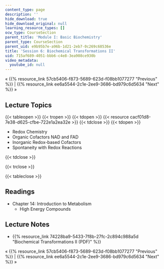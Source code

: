 ```yaml
---
content_type: page
description: ''
hide_download: true
hide_download_original: null
learning_resource_types: []
ocw_type: CourseSection
parent_title: 'Module I: Basic Biochemistry'
parent_type: CourseSection
parent_uid: e9b95b7e-a96b-1d21-2eb7-0c269c68536e
title: 'Session 6: Biochemical Transformations II'
uid: 715af689-4051-bbb6-c4e8-3ea908ce930b
video_metadata:
  youtube_id: null
---
```


« {{% resource_link 57cb5406-f873-5689-623d-f08bb1077277 "Previous" %}} | {{% resource_link ee6a5544-2c1e-2ee9-3686-bd979c6d5634 "Next" %}} »

Lecture Topics
--------------

{{< tableopen >}}
{{< tropen >}}
{{< tdopen >}}
{{< resource cacf01d8-7e38-d625-cfbe-722e1a2ea32e >}}
{{< tdclose >}}
{{< tdopen >}}


*   Redox Chemistry
*   Organic Cofactors NAD and FAD
*   Inorganic Redox-based Cofactors
*   Spontaneity with Redox Reactions


{{< tdclose >}}

{{< trclose >}}

{{< tableclose >}}

Readings
--------

*   Chapter 14: Introduction to Metabolism
    *   High Energy Compounds

Lecture Notes
-------------

*   {{% resource_link 74228ba9-5433-7f8b-27fc-2c894c988a5d "Biochemical Transformations II (PDF)" %}}

« {{% resource_link 57cb5406-f873-5689-623d-f08bb1077277 "Previous" %}} | {{% resource_link ee6a5544-2c1e-2ee9-3686-bd979c6d5634 "Next" %}} »